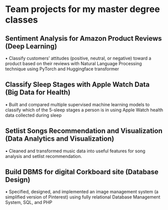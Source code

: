 # Team projects for my master degree classes 
## Sentiment Analysis for Amazon Product Reviews (Deep Learning)
• Classify customers’ attitudes (positive, neutral, or negative) toward a product based on their reviews with Natural Language Processing technique using PyTorch and Huggingface transformer
## Classify Sleep Stages with Apple Watch Data (Big Data for Health)
• Built and compared multiple supervised machine learning models to classify which of the 5-sleep stages a person is in using Apple Watch health data collected during sleep
## Setlist Songs Recommendation and Visualization (Data Analytics and Visualization)
• Cleaned and transformed music data into useful features for song analysis and setlist recommendation.
## Build DBMS for digital Corkboard site (Database Design)
• Specified, designed, and implemented an image management system (a simplified version of Pinterest) using fully relational Database Management System, SQL, and PHP
